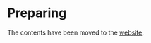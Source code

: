 # Preparing

The contents have been moved to the [website](https://techinterviewhandbook.org/coding-round-overview).

<!-- TODO: Remove in future -->
